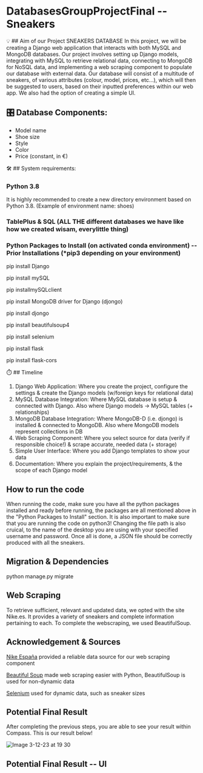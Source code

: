 # DatabasesGroupProjectFinal -- Sneakers

💡 ## Aim of our Project SNEAKERS DATABASE
In this project, we will be creating a Django web application that interacts with both MySQL and MongoDB databases. Our project involves setting up Django models, integrating with MySQL to retrieve relational data, connecting to MongoDB for NoSQL data, and implementing a web scraping component to populate our database with external data. Our database will consist of a multitude of sneakers, of various attributes (colour, model, prices, etc...), which will then be suggested to users, based on their inputted preferences within our web app. We also had the option of creating a simple UI.

## 🎛️ Database Components:

- Model name
- Shoe size 
- Style
- Color
- Price (constant, in €)

🛠️ ## System requirements:

### Python 3.8

It is highly recommended to create a new directory environment based on Python 3.8. (Example of environment name: shoes)

### TablePlus & SQL (ALL THE different databases we have like how we created wisam, everylittle thing) 

### Python Packages to Install (on activated conda environment) -- Prior Installations (*pip3 depending on your environment)

pip install Django

pip install mySQL

pip installmySQLclient

pip install MongoDB driver for Django (djongo)

pip install djongo

pip install beautifulsoup4

pip install selenium

pip install flask

pip install flask-cors



⏱️ ## Timeline

1. Django Web Application: Where you create the project, configure the settings & create the Django models (w/foreign keys for relational data)
2. MySQL Database Integration: Where MySQL database is setup & connected with Django. Also where Django models -> MySQL tables (+ relationships)
3. MongoDB Database Integration: Where MongoDB-D (i.e. djongo) is installed & connected to MongoDB. Also where MongoDB models represent collections in DB
4. Web Scraping Component: Where you select source for data (verify if responsible choice!) & scrape accurate, needed data (+ storage)
5. Simple User Interface: Where you add Django templates to show your data
6. Documentation: Where you explain the project/requirements, & the scope of each Django model







## How to run the code
When running the code, make sure you have all the python packages installed and ready before running, the packages are all mentioned above in the "Python Packages to Install" section. It is also important to make sure that you are running the code on python3! Changing the file path is also cruical, to the name of the desktop you are using with your specified username and password. Once all is done, a JSON file should be correctly produced with all the sneakers. 



## Migration & Dependencies

python manage.py migrate

## Web Scraping

To retrieve sufficient, relevant and updated data, we opted with the site Nike.es. It provides a variety of sneakers and complete information pertaining to each. To complete the webscraping, we used BeautifulSoup.

## Acknowledgement & Sources
[Nike España](https://nike.es) provided a reliable data source for our web scraping component

[Beautiful Soup](https://www.crummy.com/software/BeautifulSoup/) made web scraping easier with Python, BeautifulSoup is used for non-dynamic data

[Selenium](https://selenium-python.readthedocs.io/) used for dynamic data, such as sneaker sizes

## Potential Final Result

After completing the previous steps, you are able to see your result within Compass. This is our result below!

![Image 3-12-23 at 19 30](https://github.com/talineshawwaa/DatabasesGroupProjectFinal/assets/132683425/186a4b26-e90f-44b0-b9aa-fa921436574d)

## Potential Final Result -- UI




